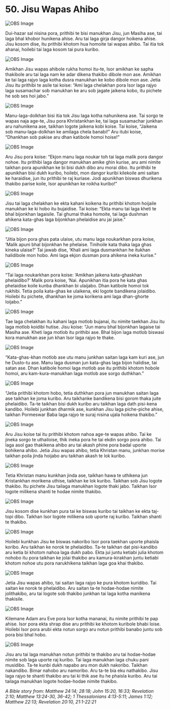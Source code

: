 # 50. Jisu Wapas Ahibo

![OBS Image](https://cdn.door43.org/obs/jpg/360px/obs-en-50-01.jpg)

Dui-hazar sal nisina pora, prithibi te bisi manukhan Jisu, jun Masiha ase, tai laga bhal khobor hunikena ahise. Aru tai laga girja dangor hoikena ahise. Jisu kosom dise, itu prithibi khotom hua homoite tai wapas ahibo. Tai itia tok ahanai, hoilebi tai laga kosom tai pura kuribo. 

![OBS Image](https://cdn.door43.org/obs/jpg/360px/obs-en-50-02.jpg)

Amikhan Jisu wapas ahibole rukha homoi itu-te, Isor amikhan ke sapha thakibole aru tai laga nam ke adar dikena thakibo dibole mon ase. Amikhan ke tai laga rajyo laga kotha dusra manukhan ke kobo dibole mon ase. Jetia Jisu itu prithibi te asile tai koise: “Ami laga chelakhan pora Isor laga rajyo laga susamachar sob manukhan ke aru sob jagate jaikena kobo, itu pichete he sob ses hoi jabo.”

![OBS Image](https://cdn.door43.org/obs/jpg/360px/obs-en-50-03.jpg)

Manu-laga-dolkhan bisi itia tok Jisu laga kotha nahunikena ase. Tai sorgo te wapas naja age-te, Jisu pora Khristankhan ke, tai laga susamachar junkhan aru nahunikena ase, taikhan logote jaikena kobi koise. Tai koise, “Jaikena sob manu-laga-dolkhan ke amilaga chela banabi!” Aru itubi koise, “Dhankhan sob pakise aru dhan katibole homoi hoise!”

![OBS Image](https://cdn.door43.org/obs/jpg/360px/obs-en-50-04.jpg)

Aru Jisu pora koise: “Ekjon manu laga noukar toh tai laga malik pora dangor nohoe. Itu prithibi laga dangor manukhan amike ghin kurise, aru ami nimite taikhan pora apunikhan ke bi bisi dukh dibo aru morai dibo. Itu prithibi te apunikhan bisi dukh kuribo, hoilebi, mon dangor kuribi kilekoile ami saitan ke haraidise, jun itu prithibi te raj kuriase. Jodi apunikhan biswas dhurikena thakibo parise koile, Isor apunikhan ke roikha kuribo!”

![OBS Image](https://cdn.door43.org/obs/jpg/360px/obs-en-50-05.jpg)

Jisu tai laga chelakhan ke ekta kahani koikena itu prithibi khotom hoijaile manukhan ke ki hobo itu bujaidise.  Tai koise: “Ekta manu tai laga kheti te bhal bijonkhan lagaisile. Tai ghumai thaka homoite, tai laga dushman ahikena kata-ghas laga bijonkhan phelaidise aru jai jaise.”

![OBS Image](https://cdn.door43.org/obs/jpg/360px/obs-en-50-06.jpg)

“Jitia bijon pora ghas pata ulaise, utu manu laga noukarkhan pora koise, ‘Malik apuni bhal bijonkhan he phelaise. Tinihoile kata thaka laga ghas kineka ulaise?’ Tai jawab dise, ‘Khali ami laga dusmankhan he itukhan halidibole mon hobo. Ami laga ekjon dusman pora ahikena ineka kurise.”

![OBS Image](https://cdn.door43.org/obs/jpg/360px/obs-en-50-07.jpg)

“Tai laga noukarkhan pora koise: ‘Amikhan jaikena kata-ghaskhan phelaidibo?’ Malik pora koise, ‘Nai. Apunikhan itia pora he kata ghas phelaidise koile kunba dhankhan bi ulaijabo. Dhan katibole homoi tok rukhibi. Tetia poila kata-ghas ke ulaikena, eki logote bandikena jolaidibo. Hoilebi itu pichete, dhankhan ke joma korikena ami laga dhan-ghorte loijabo.”

![OBS Image](https://cdn.door43.org/obs/jpg/360px/obs-en-50-08.jpg)

Tae laga chelakhan itu kahani laga motlob bujanai, itu nimite taekhan Jisu itu laga motlob koidibi hutise. Jisu koise: “Jun manu bhal bijonkhan lagaise tai Masiha ase. Kheti laga motlob itu prithibi ase. Bhal bijon laga motlob biswasi kora manukhan ase jun khan Isor laga rajyo te thake.

![OBS Image](https://cdn.door43.org/obs/jpg/360px/obs-en-50-09.jpg)

“Kata-ghas-khan motlob ase utu manu junkhan saitan laga kam kuri ase, jun he Dusto-tu ase.  Manu laga dusman jun kata-ghas laga bijon halidise, tai satan ase. Dhan katibole homoi laga motlob ase itu prithibi khotom hobole homoi, aru kam-kura-manukhan laga motlob ase sorgo  duthkhan.” 

![OBS Image](https://cdn.door43.org/obs/jpg/360px/obs-en-50-10.jpg)

“Jetia prithibi khotom hobo, tetia duthkhan pora jun manukhan saitan laga ase taikhan ke joma kuribo. Aru taikhanke bandikena bisi gorom thaka juite phelaidibo. Ta-te taikhan bisi dukh kuribo aru taikhan laga dath pisi-kena kandibo. Hoilebi junkhan dharmik ase, kunkhan Jisu laga piche-piche ahise, taikhan Pormeswar Baba laga rajyo te suraj nisina ujala hoikena thakibo.”

![OBS Image](https://cdn.door43.org/obs/jpg/360px/obs-en-50-11.jpg)

Aru Jisu koise tai itu prithibi khotom nahoa age-te wapas ahibo. Tai ke jineka sorgo te uthailoise, thik ineka pora he tai ekdin sorgo pora ahibo. Tai laga asol gao thakikena ahibo aru tai akash phine pora badal uporte bohikena ahibo. Jetia Jisu wapas ahibo, tetia Khristan manu, junkhan morise taikhan poila jinda hoijabo aru taikhan akash te lok kuribo. 

![OBS Image](https://cdn.door43.org/obs/jpg/360px/obs-en-50-12.jpg)

Tetia Khristan manu kunkhan jinda ase, taikhan hawa te uthikena jun Kristankhan morikena uthise, taikhan ke lok kuribo. Taikhan sob Jisu logote thakibo. Itu pichete Jisu tailaga manukhan logote thaki jabo. Taikhan Isor logote milikena shanti te hodae nimite thakibo. 

![OBS Image](https://cdn.door43.org/obs/jpg/360px/obs-en-50-13.jpg)

Jisu kosom dise kunkhan pura tai ke biswas kuribo tai taikhan ke ekta taj-topi dibo. Taikhan Isor logote milikena sob uporte raj kuribo. Taikhan shanti te thakibo.

![OBS Image](https://cdn.door43.org/obs/jpg/360px/obs-en-50-14.jpg)

Hoilebi kunkhan Jisu ke biswas nakoribo Isor pora taekhan uporte phaisla koribo. Aru taikhan ke norok te phelaidibo. Ta-te taikhan dat pisi-kandibo aru ketia bi khotom nahoa laga dukh pabo. Ekta jui juntu ketiabi julia khotom nohobo itu pora taikhan ke jolai thakibo aru kamura-kirakhan juntu ketiabi khotom nohoe utu pora narukhikena taikhan laga goa khai thakibo.

![OBS Image](https://cdn.door43.org/obs/jpg/360px/obs-en-50-15.jpg)

Jetia Jisu wapas ahibo, tai saitan laga rajyo ke pura khotom kuridibo. Tai saitan ke norok te phelaidibo. Aru saitan ta-te hodae-hodae nimite jolithakibo, aru tai logote sob thakibo junkhan tai laga kotha manikena thakisile.

![OBS Image](https://cdn.door43.org/obs/jpg/360px/obs-en-50-16.jpg)

Kilemane Adam aru Eve pora Isor kotha mananai, itu nimite prithibi te pap ahise. Isor pora ekta shrap dise aru prithibi ke khotom kuribole bhabi loise. Hoilebi Isor pora arubi ekta notun sorgo aru notun prithibi banabo juntu sob pora bisi bhal hobo. 

![OBS Image](https://cdn.door43.org/obs/jpg/360px/obs-en-50-17.jpg)

Jisu aru tai laga manukhan notun prithibi te thakibo aru tai hodae-hodae nimite sob laga uporte raj kuribo. Tai laga manukhan laga chuku pani musidibo. Ta-te kunbi dukh napabo aru mon dukh nakoribo. Taikhan nakandibo. Bimar nahobo aru namoribo. Aru ta-te bia eku nathakibo. Jisu laga rajyo te shanti thakibo aru tai ki thik ase itu he phaisla kuribo. Aru tai tailaga manukhan logote hodae-hodae nimite thakibo. 

_A Bible story from: Matthew 24:14; 28:18; John 15:20, 16:33; Revelation 2:10; Matthew 13:24-30, 36-42; 1 Thessalonians 4:13-5:11; James 1:12; Matthew 22:13; Revelation 20:10, 21:1-22:21_

